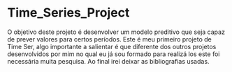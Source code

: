 # Time_Series_Project
O objetivo deste projeto é desenvolver um modelo preditivo que seja capaz de prever valores para certos períodos. Este é meu primeiro projeto de Time Ser, algo importante a salientar é que diferente dos outros projetos desenvolvidos por mim no qual eu já sou formado para realizá los este foi necessária muita pesquisa. Ao final irei deixar as bibliografias usadas.
